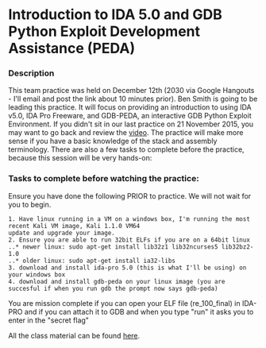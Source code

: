 Introduction to IDA 5.0 and GDB Python Exploit Development Assistance (PEDA)
======

### Description

This team practice was held on December 12th (2030 via Google Hangouts - I'll email and post the link about 10 minutes prior). Ben Smith is going to be leading this practice. It will focus on providing an introduction to using IDA v5.0, IDA Pro Freeware, and GDB-PEDA, an interactive GDB Python Exploit Environment. If you didn't sit in our last practice on 21 November 2015, you may want to go back and review the [video](https://youtu.be/PkLkOAqmNkI?t=17m50s). The practice will make more sense if you have a basic knowledge of the stack and assembly terminology. There are also a few tasks to complete before the practice, because this session will be very hands-on:

### Tasks to complete before watching the practice:
Ensure you have done the following PRIOR to practice.  We will not wait for you to begin.
```
1. Have linux running in a VM on a windows box, I'm running the most recent Kali VM image, Kali 1.1.0 VM64
update and upgrade your image.
2. Ensure you are able to run 32bit ELFs if you are on a 64bit linux
..* newer linux: sudo apt-get install lib32z1 lib32ncurses5 lib32bz2-1.0
..* older linux: sudo apt-get install ia32-libs
3. download and install ida-pro 5.0 (this is what I'll be using) on your windows box
4. download and install gdb-peda on your linux image (you are succesful if when you run gdb the prompt now says gdb-peda)
```

You are mission complete if you can open your ELF file (re_100_final) in IDA-PRO and if you can attach it to GDB and when you type "run" it asks you to enter in the "secret flag"

All the class material can be found [here](https://goo.gl/8lu5V7).
